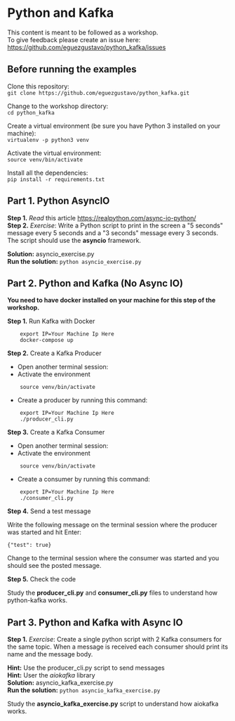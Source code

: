 # Python and Kafka
This content is meant to be followed as a workshop.<br>
To give feedback please create an issue here:<br>https://github.com/eguezgustavo/python_kafka/issues

## Before running the examples
Clone this repository:<br>
````git clone https://github.com/eguezgustavo/python_kafka.git````

Change to the workshop directory:<br>
````cd python_kafka````

Create a virtual environment (be sure you have Python 3 installed on your machine):<br>
```virtualenv -p python3 venv```

Activate the virtual environment:<br>
```source venv/bin/activate```

Install all the dependencies:<br>
```pip install -r requirements.txt```

## Part 1. Python AsyncIO

**Step 1.** _Read_ this article https://realpython.com/async-io-python/<br>
**Step 2.** _Exercise_: Write a Python script to print in the screen a "5 seconds" message every 5 seconds and a "3 seconds" message every 3 seconds. The script should use the **asyncio** framework.

**Solution:** asyncio_exercise.py<br>
**Run the solution:** ```python asyncio_exercise.py```

## Part 2. Python and Kafka (No Async IO)
**You need to have docker installed on your machine for this step of the workshop.**

**Step 1.** Run Kafka with Docker

```
    export IP=Your Machine Ip Here
    docker-compose up
```

**Step 2.** Create a Kafka Producer

- Open another terminal session:
- Activate the environment
```
    source venv/bin/activate
```
- Create a producer by running this command:
```
    export IP=Your Machine Ip Here
    ./producer_cli.py
```

**Step 3.** Create a Kafka Consumer

- Open another terminal session:
- Activate the environment
```
    source venv/bin/activate
```
- Create a consumer by running this command:
```
    export IP=Your Machine Ip Here
    ./consumer_cli.py
```

**Step 4.** Send a test message

Write the following message on the terminal session where the producer was started and hit Enter:

```{"test": true}```

Change to the terminal session where the consumer was started and you should see the posted message.

**Step 5.** Check the code

Study the **producer_cli.py** and **consumer_cli.py** files to understand how python-kafka works.

## Part 3. Python and Kafka with Async IO

**Step 1.** _Exercise_: Create a single python script with 2 Kafka consumers for the same topic. When a message is received each consumer should print its name and the message body.

**Hint:** Use the producer_cli.py script to send messages<br>
**Hint:** User the _aiokafka_ library<br>
**Solution:** asyncio_kafka_exercise.py<br>
**Run the solution:** ```python asyncio_kafka_exercise.py```

Study the **asyncio_kafka_exercise.py** script to understand how aiokafka works.

